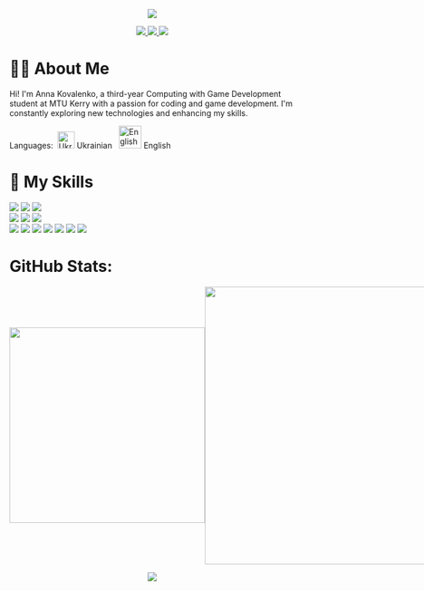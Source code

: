  <p align='center'>
<img src="https://capsule-render.vercel.app/api?type=waving&height=250&color=0:A770EF,100:fd9b9b&text=Welcome%20to%20My%20GitHub%20🪻&section=header&textBg=false&fontSize=45&fontColor=2c0d49&fontAlign=50&animation=twinkling" />
</p>
<p align='center'>
  <a href="https://www.linkedin.com/in/anna-kovalenko-386651253/">
    <img src="https://img.shields.io/badge/LinkedIn-0077B5.svg?style=for-the-badge&logo=linkedin&logoColor=white"/>
  </a>
  <a href="https://yunnna005.github.io/AnnaKovalenko.github.io/">
    <img src="https://img.shields.io/badge/Website-FF69B4.svg?style=for-the-badge&logo=heart&logoColor=white"/>
  </a>
  <a href="mailto:annakovalenko0050.com">
    <img src="https://img.shields.io/badge/Email-D14836.svg?style=for-the-badge&logo=gmail&logoColor=white"/>
  </a>
</p>

# 👩‍💻 About Me

Hi! I'm Anna Kovalenko, a third-year Computing with Game Development student at MTU Kerry with a passion for coding and game development. I'm constantly exploring new technologies and enhancing my skills.
<p>
 Languages:&nbsp;
  <img src="https://flagpedia.net/data/flags/h80/ua.png" width="30" alt="Ukrainian" /> Ukrainian  &nbsp;
  <img src="https://flagpedia.net/data/flags/h80/us.png" width="40" alt="English" /> English    
</p>

# 🚀 My Skills
<p>
  <img src="https://img.shields.io/badge/Java-ED8B00?style=for-the-badge&logo=java&logoColor=white" /> 
  <img src="https://img.shields.io/badge/python-3670A0?style=for-the-badge&logo=python&logoColor=ffdd54"/> 
  <img src="https://img.shields.io/badge/c%23-%23239120.svg?style=for-the-badge&logo=csharp&logoColor=white"/> <br>
  <img src="https://img.shields.io/badge/Cockroach%20Labs-6933FF?style=for-the-badge&logo=Cockroach%20Labs&logoColor=white"/> 
  <img src="https://img.shields.io/badge/MariaDB-003545?style=for-the-badge&logo=mariadb&logoColor=white"/> 
  <img src="https://img.shields.io/badge/mysql-4479A1.svg?style=for-the-badge&logo=mysql&logoColor=white"/> <br>
  <img src="https://img.shields.io/badge/.NET-5C2D91?style=for-the-badge&logo=.net&logoColor=white"/> 
  <img src="https://img.shields.io/badge/azure-%230072C6.svg?style=for-the-badge&logo=microsoftazure&logoColor=white" /> 
  <img src="https://img.shields.io/badge/github%20pages-121013?style=for-the-badge&logo=github&logoColor=white"/> 
  <img src="https://img.shields.io/badge/unity-%23000000.svg?style=for-the-badge&logo=unity&logoColor=white"/> 
  <img src="https://img.shields.io/badge/Autodesk%20Maya-DAA520.svg?style=for-the-badge&logo=autodesk&logoColor=white"/> 
  <img src="https://img.shields.io/badge/Docker-2496ED.svg?style=for-the-badge&logo=docker&logoColor=white"/> 
  <img src="https://img.shields.io/badge/Azure%20DevOps-0078D4.svg?style=for-the-badge&logo=azuredevops&logoColor=white"/>
</p>

# GitHub Stats:

<div style="display: flex; justify-content: space-between; align-items: center;">
  <a href="https://github.com/anuraghazra/github-readme-stats">
    <img src="https://github-readme-stats.vercel.app/api/top-langs/?username=yunnna005&layout=donut&theme=dracula" width="345" />
  </a>
  
  <img src="https://github-readme-stats.vercel.app/api?username=yunnna005&rank_icon=github&theme=dracula" width="490"/>
</div>




 <p align='center'>
<img src="https://capsule-render.vercel.app/api?type=waving&height=100&color=0:A770EF,100:fd9b9b&section=footer&textBg=false&fontSize=45&fontColor=2c0d49&fontAlign=50&animation=twinkling" />
</p>

